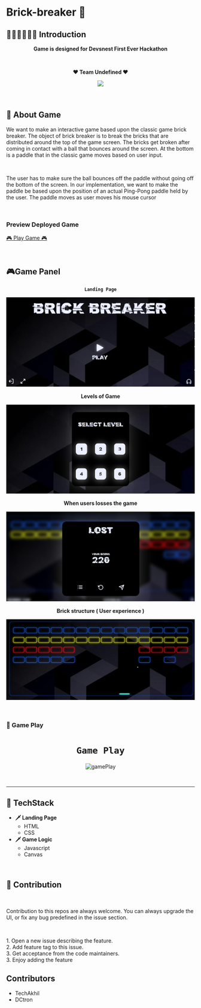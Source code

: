 # Brick-breaker 🧱

## 👨🏻‍💻👩🏻‍💻 Introduction

<p align="center"> <strong> Game is designed for Devsnest First Ever Hackathon </strong></p>

<br>

<p align="center"><strong>♥ Team Undefined ♥</strong></p>

<p align="center">
    <img src="https://media.giphy.com/media/1RMCiDvTnOkG02BF5w/giphy.gif" />
</p>

</p>
<br>

## 🧠 About Game

<p>We want to make an interactive game based upon the classic game brick breaker. The object of brick breaker is to break the bricks that are distributed around the top of the game screen. The bricks get broken after coming in contact with a ball that bounces around the screen. At the bottom is a paddle that in the classic game moves based on user input. </p>
<br>
<p>The user has to make sure the ball bounces off the paddle without going off the bottom of the screen. In our implementation, we want to make the paddle be based upon the position of an actual Ping-Pong paddle held by the user. The paddle moves as user moves his mouse cursor</p>
<br>

### Preview Deployed Game

<p><a href="https://undefined-brickbreaker.netlify.app/">🎮 Play Game 🎮</a></p>

<br>


## 🎮Game Panel

<p align="center"><strong ><code>Landing Page</code></strong></p>

![LandingPage](./images/landingPage.png)

<p align="center"><strong>Levels of Game</strong></p>

![Levels](./images/levels.png)

<p align="center"><strong>When users losses the game</strong></p>

![lost](./images/lost.png)

<p align="center"><strong>Brick structure ( User experience )</strong></p>

![bricks](./images/bricks.png)

<br>



### 📍 Game Play

<div align="center">

<h1><code> Game Play </code></h1>

![gamePlay](https://media.giphy.com/media/3Ua0SLr4Pe4V6iaU7h/giphy.gif)

</div>

<br>

<hr>

## 📌 TechStack

<ul>
    <li><strong>🗡 Landing Page</strong>
    <ul>
        <li>HTML</li>
        <li>CSS</li>
    </ul>
    </li>
    <li><strong>🗡 Game Logic</strong>
    <ul>
        <li>Javascript</li>
        <li>Canvas</li>
    </ul>
    </li>
</ul>

<br>

## 📌 Contribution
<br>
<p> 
Contribution to this repos are always welcome. You can always upgrade the UI, or fix any bug predefined in the issue section.
</p>
<br>
<p>
    1. Open a new issue describing the feature.<br>
    2. Add feature tag to this issue.<br>
    3. Get acceptance from the code maintainers.<br>
    3. Enjoy adding the feature<br>
</p>

## Contributors
- TechAkhil
- DCtron
